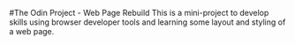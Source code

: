 #The Odin Project - Web Page Rebuild
This is a mini-project to develop skills using browser developer tools and learning some layout and styling of a web page.